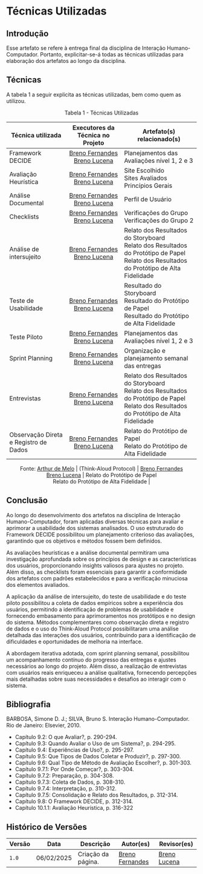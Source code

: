 # Técnicas Utilizadas

## Introdução

Esse artefato se refere à entrega final da disciplina de Interação Humano-Computador. Portanto, explicitar-se-á todas as técnicas utilizadas para elaboração dos artefatos ao longo da disciplina.

## Técnicas

A tabela 1 a seguir explicita as técnicas utilizadas, bem como quem as utilizou.

<center>

Tabela 1 - Técnicas Utilizadas

|Técnica utilizada|Executores da Técnica no Projeto|Artefato(s) relacionado(s)|
|-----------------|:-----------:|--------------------|
|Framework DECIDE |[Breno Fernandes](https://github.com/Brenofrds) <br> [Breno Lucena](https://github.com/BrenoLUCO)| Planejamentos das Avaliações nível 1, 2 e 3 |
|Avaliação Heurística|[Breno Fernandes](https://github.com/Brenofrds) <br> [Breno Lucena](https://github.com/BrenoLUCO)| Site Escolhido <br> Sites Avaliados <br> Princípios Gerais |
|Análise Documental|[Breno Fernandes](https://github.com/Brenofrds) <br> [Breno Lucena](https://github.com/BrenoLUCO)|Perfil de Usuário|
|Checklists|[Breno Fernandes](https://github.com/Brenofrds) <br> [Breno Lucena](https://github.com/BrenoLUCO)| Verificações do Grupo <br> Verificações do Grupo 2|
|Análise de intersujeito|[Breno Fernandes](https://github.com/Brenofrds) <br> [Breno Lucena](https://github.com/BrenoLUCO) | Relato dos Resultados do Storyboard <br> Relato dos Resultados do Protótipo de Papel <br> Relato dos Resultados do Protótipo de Alta Fidelidade |
|Teste de Usabilidade|[Breno Fernandes](https://github.com/Brenofrds) <br> [Breno Lucena](https://github.com/BrenoLUCO) | Resultado do Storyboard <br> Resultado do Protótipo de Papel <br> Resultado do Protótipo de Alta Fidelidade |
|Teste Piloto | [Breno Fernandes](https://github.com/Brenofrds) <br> [Breno Lucena](https://github.com/BrenoLUCO)| Planejamentos das Avaliações nível 1, 2 e 3 |
|Sprint Planning|[Breno Fernandes](https://github.com/Brenofrds) <br> [Breno Lucena](https://github.com/BrenoLUCO)| Organização e planejamento semanal das entregas|
|Entrevistas|[Breno Fernandes](https://github.com/Brenofrds) <br> [Breno Lucena](https://github.com/BrenoLUCO)| Relato dos Resultados do Storyboard <br> Relato dos Resultados do Protótipo de Papel <br> Relato dos Resultados do Protótipo de Alta Fidelidade|
| Observação Direta e Registro de Dados | [Breno Fernandes](https://github.com/Brenofrds) <br> [Breno Lucena](https://github.com/BrenoLUCO) | Relato do Protótipo de Papel <br> Relato do Protótipo de Alta Fidelidade |
Fonte: [Arthur de Melo](https://github.com/arthurmlv)
| (Think-Aloud Protocol) | [Breno Fernandes](https://github.com/Brenofrds) <br> [Breno Lucena](https://github.com/BrenoLUCO) | Relato do Protótipo de Papel <br> Relato do Protótipo de Alta Fidelidade |
</center>

## Conclusão

Ao longo do desenvolvimento dos artefatos na disciplina de Interação Humano-Computador, foram aplicadas diversas técnicas para avaliar e aprimorar a usabilidade dos sistemas analisados. O uso estruturado do Framework DECIDE possibilitou um planejamento criterioso das avaliações, garantindo que os objetivos e métodos fossem bem definidos.

As avaliações heurísticas e a análise documental permitiram uma investigação aprofundada sobre os princípios de design e as características dos usuários, proporcionando insights valiosos para ajustes no projeto. Além disso, as checklists foram essenciais para garantir a conformidade dos artefatos com padrões estabelecidos e para a verificação minuciosa dos elementos avaliados.

A aplicação da análise de intersujeito, do teste de usabilidade e do teste piloto possibilitou a coleta de dados empíricos sobre a experiência dos usuários, permitindo a identificação de problemas de usabilidade e fornecendo embasamento para aprimoramentos nos protótipos e no design do sistema. Métodos complementares como observação direta e registro de dados e o uso do Think-Aloud Protocol possibilitaram uma análise detalhada das interações dos usuários, contribuindo para a identificação de dificuldades e oportunidades de melhoria na interface.

A abordagem iterativa adotada, com sprint planning semanal, possibilitou um acompanhamento contínuo do progresso das entregas e ajustes necessários ao longo do projeto. Além disso, a realização de entrevistas com usuários reais enriqueceu a análise qualitativa, fornecendo percepções mais detalhadas sobre suas necessidades e desafios ao interagir com o sistema.

## Bibliografia

BARBOSA, Simone D. J.; SILVA, Bruno S. Interação Humano-Computador. Rio de Janeiro: Elsevier, 2010.

- Capítulo 9.2: O que Avaliar?, p. 290-294.
- Capítulo 9.3: Quando Avaliar o Uso de um Sistema?, p. 294-295.
- Capítulo 9.4: Experiências de Uso?, p. 295-297.
- Capítulo 9.5: Que Tipos de Dados Coletar e Produzir?, p. 297-300.
- Capítulo 9.6: Qual Tipo de Método de Avaliação Escolher?, p. 301-303.
- Capítulo 9.7.1: Por Onde Começar?, p. 303-304.
- Capítulo 9.7.2: Preparação, p. 304-308.
- Capítulo 9.7.3: Coleta de Dados, p. 308-310.
- Capítulo 9.7.4: Interpretação, p. 310-312.
- Capítulo 9.7.5: Consolidação e Relato dos Resultados, p. 312-314.
- Capítulo 9.8: O Framework DECIDE, p. 312-314.
- Capítulo 10.1.1: Avaliação Heurística, p. 316-322

## Histórico de Versões

| Versão | Data       | Descrição          | Autor(es)                                        | Revisor(es)                                    |
| ------ | ---------- | ------------------ | ------------------------------------------------ | ---------------------------------------------- |
| `1.0`  | 06/02/2025 | Criação da página. | [Breno Fernandes](https://github.com/Brenofrds) | [Breno Lucena](https://github.com/BrenoLUCO)  |
